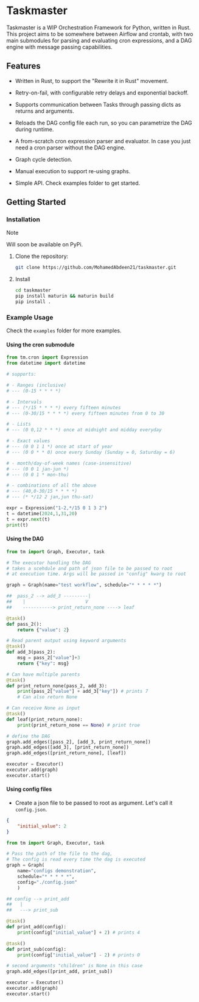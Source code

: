 # Taskmaster

Taskmaster is a WIP Orchestration Framework for Python, written in Rust. This project aims to be somewhere between Airflow and crontab, with two main submodules for parsing and evaluating cron expressions, and a DAG engine with message passing capabilities.

## Features

- Written in Rust, to support the "Rewrite it in Rust" movement.

- Retry-on-fail, with configurable retry delays and exponential backoff.

- Supports communication between Tasks through passing dicts as returns and arguments.

- Reloads the DAG config file each run, so you can parametrize the DAG during runtime.

- A from-scratch cron expression parser and evaluator. In case you just need a cron parser without the DAG engine.

- Graph cycle detection.

- Manual execution to support re-using graphs.

- Simple API. Check examples folder to get started.

## Getting Started

### Installation

> [!NOTE]  
> Will soon be available on PyPi.

1. Clone the repository:

   ```bash
   git clone https://github.com/MohamedAbdeen21/taskmaster.git
   ```

2. Install 

   ```bash
   cd taskmaster
   pip install maturin && maturin build
   pip install .
   ```

### Example Usage

Check the `examples` folder for more examples.

#### Using the cron submodule
```python
from tm.cron import Expression
from datetime import datetime

# supports:

# - Ranges (inclusive)
# --- (0-15 * * * *)

# - Intervals 
# --- (*/15 * * * *) every fifteen minutes
# --- (0-30/15 * * * *) every fifteen minutes from 0 to 30

# - Lists 
# --- (0 0,12 * * *) once at midnight and midday everyday

# - Exact values
# --- (0 0 1 1 *) once at start of year
# --- (0 0 * * 0) once every Sunday (Sunday = 0, Saturday = 6)

# - month/day-of-week names (case-insensitive)
# --- (0 0 1 jan-jun *)
# --- (0 0 1 * mon-thu)

# - combinations of all the above
# --- (40,0-30/15 * * * *)
# --- (* */12 2 jan,jun thu-sat)

expr = Expression("1-2,*/15 0 1 3 2")
t = datetime(2024,1,31,20)
t = expr.next(t)
print(t)
```

#### Using the DAG

```python
from tm import Graph, Executor, task

# The executor handling the DAG
# takes a scehdule and path of json file to be passed to root
# at execution time. Args will be passed in "config" kwarg to root

graph = Graph(name="test workflow", schedule="* * * * *")

##  pass_2 --> add_3 ---------|
##    |                      V
##    -----------> print_return_none ----> leaf

@task()
def pass_2():
    return {"value": 2}

# Read parent output using keyword arguments
@task()
def add_3(pass_2):
    msg = pass_2["value"]+3
    return {"key": msg}

# Can have multiple parents
@task()
def print_return_none(pass_2, add_3):
    print(pass_2["value"] + add_3["key"]) # prints 7
    # Can also return None

# Can receive None as input
@task()
def leaf(print_return_none):
    print(print_return_none == None) # print true

# define the DAG
graph.add_edges([pass_2], [add_3, print_return_none])
graph.add_edges([add_3], [print_return_none])
graph.add_edges([print_return_none], [leaf])

executor = Executor()
executor.add(graph)
executor.start()
```

#### Using config files

- Create a json file to be passed to root as argument. Let's call it `config.json`.
```json
{
    "initial_value": 2
}
```

```python
from tm import Graph, Executor, task

# Pass the path of the file to the dag, 
# The config is read every time the dag is executed
graph = Graph(
    name="configs demonstration",
    schedule="* * * * *",
    config="./config.json"
    )

## config --> print_add
##   |
##   ---> print_sub

@task()
def print_add(config):
    print(config["initial_value"] + 2) # prints 4

@task()
def print_sub(config):
    print(config["initial_value"] - 2) # prints 0

# second arguments "children" is None in this case
graph.add_edges([print_add, print_sub])

executor = Executor()
executor.add(graph)
executor.start()
```

